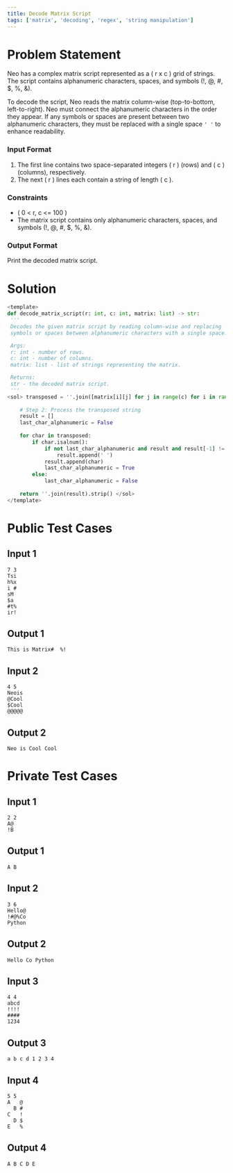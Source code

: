 ```yaml
---
title: Decode Matrix Script
tags: ['matrix', 'decoding', 'regex', 'string manipulation']
---
```


# Problem Statement

Neo has a complex matrix script represented as a \( r x c \) grid of strings. The script contains alphanumeric characters, spaces, and symbols (!, @, #, $, %, &).  

To decode the script, Neo reads the matrix column-wise (top-to-bottom, left-to-right). Neo must connect the alphanumeric characters in the order they appear. If any symbols or spaces are present between two alphanumeric characters, they must be replaced with a single space `' '` to enhance readability.  
  

### Input Format
1. The first line contains two space-separated integers \( r \) (rows) and \( c \) (columns), respectively.
2. The next \( r \) lines each contain a string of length \( c \).

### Constraints
- \( 0 < r, c <= 100 \)  
- The matrix script contains only alphanumeric characters, spaces, and symbols (!, @, #, $, %, &).  

### Output Format
Print the decoded matrix script.

# Solution
```python test.py  -r 'python test.py'
<template>
def decode_matrix_script(r: int, c: int, matrix: list) -> str:
 '''
 Decodes the given matrix script by reading column-wise and replacing
 symbols or spaces between alphanumeric characters with a single space.

 Args:
 r: int - number of rows.
 c: int - number of columns.
 matrix: list - list of strings representing the matrix.

 Returns:
 str - the decoded matrix script.
 '''
<sol> transposed = ''.join([matrix[i][j] for j in range(c) for i in range(r)])
    
    # Step 2: Process the transposed string
    result = []
    last_char_alphanumeric = False
    
    for char in transposed:
        if char.isalnum():
            if not last_char_alphanumeric and result and result[-1] != ' ':
                result.append(' ')
            result.append(char)
            last_char_alphanumeric = True
        else:
            last_char_alphanumeric = False
    
    return ''.join(result).strip() </sol>
</template>
```

# Public Test Cases

## Input 1

```
7 3
Tsi
h%x
i #
sM 
$a 
#t%
ir!

```

## Output 1

```
This is Matrix#  %!

```


## Input 2

```
4 5
Neois
@Cool
$Cool
@@@@@

```

## Output 2

```
Neo is Cool Cool

```


# Private Test Cases

## Input 1

```
2 2
A@
!B

```

## Output 1

```
A B

```

## Input 2

```
3 6
Hello@
!#@%Co
Python

```

## Output 2

```
Hello Co Python

```

## Input 3

```
4 4
abcd
!!!! 
#### 
1234

```

## Output 3

```
a b c d 1 2 3 4

```

## Input 4

```
5 5
A   @
  B # 
C   ! 
  D $ 
E   % 

```

## Output 4

```
A B C D E

```

